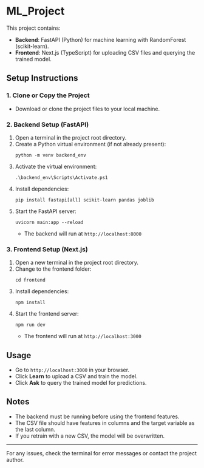# ML_Project

This project contains:

- **Backend**: FastAPI (Python) for machine learning with RandomForest (scikit-learn).
- **Frontend**: Next.js (TypeScript) for uploading CSV files and querying the trained model.

## Setup Instructions

### 1. Clone or Copy the Project
- Download or clone the project files to your local machine.

### 2. Backend Setup (FastAPI)
1. Open a terminal in the project root directory.
2. Create a Python virtual environment (if not already present):
   ```pwsh
   python -m venv backend_env
   ```
3. Activate the virtual environment:
   ```pwsh
   .\backend_env\Scripts\Activate.ps1
   ```
4. Install dependencies:
   ```pwsh
   pip install fastapi[all] scikit-learn pandas joblib
   ```
5. Start the FastAPI server:
   ```pwsh
   uvicorn main:app --reload
   ```
   - The backend will run at `http://localhost:8000`

### 3. Frontend Setup (Next.js)
1. Open a new terminal in the project root directory.
2. Change to the frontend folder:
   ```pwsh
   cd frontend
   ```
3. Install dependencies:
   ```pwsh
   npm install
   ```
4. Start the frontend server:
   ```pwsh
   npm run dev
   ```
   - The frontend will run at `http://localhost:3000`

## Usage
- Go to `http://localhost:3000` in your browser.
- Click **Learn** to upload a CSV and train the model.
- Click **Ask** to query the trained model for predictions.

## Notes
- The backend must be running before using the frontend features.
- The CSV file should have features in columns and the target variable as the last column.
- If you retrain with a new CSV, the model will be overwritten.

---

For any issues, check the terminal for error messages or contact the project author.
